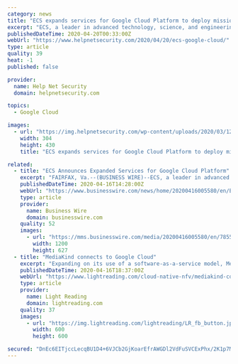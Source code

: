 ```yaml
---
category: news
title: "ECS expands services for Google Cloud Platform to deploy mission-critical workloads to large orgs"
excerpt: "ECS, a leader in advanced technology, science, and engineering solutions, announced an expansion of its services as a Google Cloud Platform (GCP) partner. Through the ECS Cloud Center of Excellence, ECS delivers solutions from leading cloud service providers (CSPs) to deploy mission-critical workloads to some of the largest organizations in the ..."
publishedDateTime: 2020-04-20T00:33:00Z
webUrl: "https://www.helpnetsecurity.com/2020/04/20/ecs-google-cloud/"
type: article
quality: 39
heat: -1
published: false

provider:
  name: Help Net Security
  domain: helpnetsecurity.com

topics:
  - Google Cloud

images:
  - url: "https://img.helpnetsecurity.com/wp-content/uploads/2020/03/12085321/insecure-rsac2020.jpg"
    width: 304
    height: 430
    title: "ECS expands services for Google Cloud Platform to deploy mission-critical workloads to large orgs"

related:
  - title: "ECS Announces Expanded Services for Google Cloud Platform"
    excerpt: "FAIRFAX, Va.--(BUSINESS WIRE)--ECS, a leader in advanced technology, science, and engineering solutions, announced an expansion of its services as a Google Cloud Platform (GCP) partner. Through the ECS Cloud Center of Excellence, ECS delivers solutions from leading cloud service providers (CSPs) to deploy mission-critical workloads to some of ..."
    publishedDateTime: 2020-04-16T14:28:00Z
    webUrl: "https://www.businesswire.com/news/home/20200416005580/en/ECS-Announces-Expanded-Services-Google-Cloud-Platform"
    type: article
    provider:
      name: Business Wire
      domain: businesswire.com
    quality: 52
    images:
      - url: "https://mms.businesswire.com/media/20200416005580/en/785511/23/ECS_Logo.jpg"
        width: 1200
        height: 627
  - title: "MediaKind connects to Google Cloud"
    excerpt: "Expanding on its use of a software-as-a-service model, MediaKind said it has launched an iteration of its Aquila Streaming platform on Google Cloud, claiming the move will help its media and service provider partners accelerate the development and launch of OTT-delivered video services. That deployment of Aquila Streaming comes on the heels of ..."
    publishedDateTime: 2020-04-16T18:37:00Z
    webUrl: "https://www.lightreading.com/cloud-native-nfv/mediakind-connects-to-google-cloud-/d/d-id/758956"
    type: article
    provider:
      name: Light Reading
      domain: lightreading.com
    quality: 37
    images:
      - url: "https://img.lightreading.com/lightreading/LR_fb_button.jpg"
        width: 600
        height: 600

secured: "DnEc6EITjccLecqBU1D4+6VJCb2GjKoarEfrAWGDl2VdFuSVCExPhx/2K1p7M9EIRqvUQwNMZVkURkRqtx/i5W4K2CkZzLEz6fOscD8kL21prmOfp2tHIESEHzhGx4PUHhRflLjDNlthYxg3dmFIBTZpNMfN2b6czLC/4kOc/MwWg806iXPUz7vORy2aXa4W3mJd+et/i4lv6AYGSZwykjuillAEiQbbewPLt4UanLLhTufb2axO5aq0lUxZZz0nwEHvu2Xsd1Aqofgv3vzp7I+unuNt9f3BhsxJ7yInVcqhAHLP/gEVzdO1Y1AjiTiJzH2DeNK+7u6ZBzjiYW+4ZyBml+Vt96lBzcvlkZ+A2+X/esgk4Y2+ZX9rE57+BXteEgmpSMniG1S15aRlo3pLXUZ8p+Lth92L/gVGbk8wwGmVTrmKHyPxRGr+YLLOj3Y6XRQevSfOu0NrHSdglzD5VPCxbtgyA88rWr9UpFiHbJg=;1G+9tpEmLXcgUUyBDXRpSA=="
---
```



